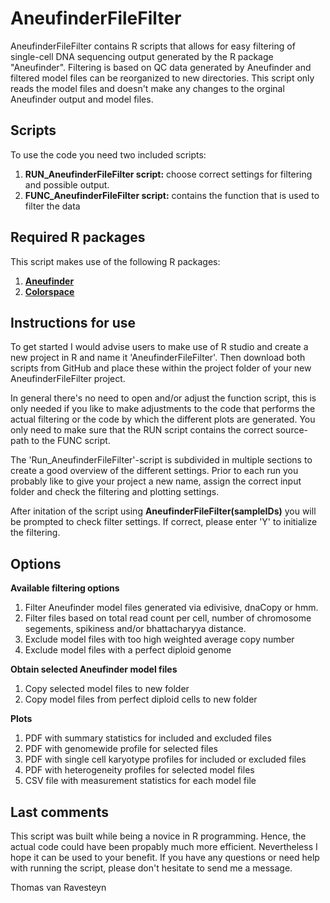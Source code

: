 # AneufinderFileFilter

AneufinderFileFilter contains R scripts that allows for easy filtering of single-cell DNA sequencing output generated by the R package "Aneufinder". Filtering is based on QC data generated by Aneufinder and filtered model files can be reorganized to new directories. This script only reads the model files and doesn't make any changes to the orginal Aneufinder output and model files.

## Scripts

To use the code you need two included scripts:
1. __RUN_AneufinderFileFilter script:__ choose correct settings for filtering and possible output.
1. __FUNC_AneufinderFileFilter script:__ contains the function that is used to filter the data

## Required R packages

This script makes use of the following R packages:

1. __[Aneufinder](https://bioconductor.org/packages/release/bioc/html/AneuFinder.html)__
1. __[Colorspace](https://colorspace.r-forge.r-project.org/articles/colorspace.html)__

## Instructions for use

To get started I would advise users to make use of R studio and create a new project in R and name it 'AneufinderFileFilter'. Then download both scripts from GitHub and place these within the project folder of your new AneufinderFileFilter project.

In general there's no need to open and/or adjust the function script, this is only needed if you like to make adjustments to the code that performs the actual filtering  or the code by which the different plots are generated. You only need to make sure that the RUN script contains the correct source-path to the FUNC script.

The 'Run_AneufinderFileFilter'-script is subdivided in multiple sections to create a good overview of the different settings. Prior to each run you probably like to give your project a new name, assign the correct input folder and check the filtering and plotting settings.

After initation of the script using __AneufinderFileFilter(sampleIDs)__ you will be prompted to check filter settings. If correct, please enter 'Y' to initialize the filtering. 

## Options

__Available filtering options__

1. Filter Aneufinder model files generated via edivisive, dnaCopy or hmm.
1. Filter files based on total read count per cell, number of chromosome segements, spikiness and/or bhattacharyya distance.
1. Exclude model files with too high weighted average copy number
2. Exclude model files with a perfect diploid genome

__Obtain selected Aneufinder model files__

1. Copy selected model files to new folder
2. Copy model files from perfect diploid cells to new folder

__Plots__

1. PDF with summary statistics for included and excluded files
2. PDF with genomewide profile for selected files
3. PDF with single cell karyotype profiles for included or excluded files
4. PDF with heterogeneity profiles for selected model files
5. CSV file with measurement statistics for each model file

## Last comments

This script was built while being a novice in R programming. Hence, the actual code could have been propably much more efficient. Nevertheless I hope it can be used to your benefit.
If you have any questions or need help with running the script, please don't hesitate to send me a message.

Thomas van Ravesteyn

